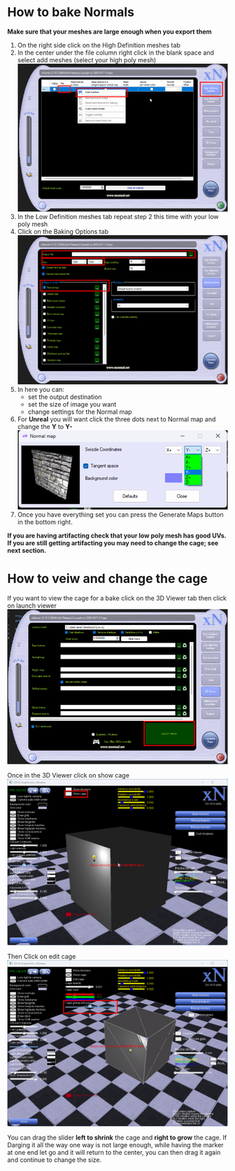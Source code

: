 # How to bake Normals

**Make sure that your meshes are large enough when you export them**

1. On the right side click on the High Definition meshes tab
2. In the center under the file column right click in the blank space and select add meshes (select your high poly mesh)<br/>![xNormal Select Files](./img/2024-07-09%2017_18_39-xNormal%20v3.19.3.39669.png)
3. In the Low Definition meshes tab repeat step 2 this time with your low poly mesh
4. Click on the Baking Options tab<br/>![xNormal Select Files](./img/2024-07-09%2020_04_06-xNormal%20v3.19.3.39669.png)
5. In here you can:
   - set the output destination
   - set the size of image you want
   - change settings for the Normal map
6. For **Unreal** you will want click the three dots next to Normal map and change the **Y** to **Y-** <br/>![xNormal Select Files](./img/2024-07-09%2020_26_33-Normal%20map.png)
7. Once you have everything set you can press the Generate Maps button in the bottom right. 

  
**If you are having artifacting check that your low poly mesh has good UVs. If you are still getting artifacting you may need to change the cage; see next section.**

# How to veiw and change the cage

If you want to view the cage for a bake click on the 3D Viewer tab then click on launch viewer<br/>![xNormal 3D View tab](./img/2024-07-09%2020_43_17-xNormal%20v3.19.3.39669.png)

Once in the 3D Viewer click on show cage <br/>![xNormal Show Cage](./img/2024-07-09%2020_48_37-DX10_GraphicsDrv_Window.png)

Then Click on edit cage <br/>![xNormal Edit Cage](./img/2024-07-09%2020_51_24-DX10_GraphicsDrv_Window.png)

You can drag the slider **left to shrink** the cage and **right to grow** the cage. If Darging it all the way one way is not large enough, while having the marker at one end let go and it will return to the center, you can then drag it again and continue to change the size.